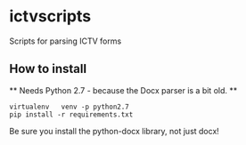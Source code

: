 # ictvscripts
Scripts for parsing ICTV forms

## How to install 
** Needs Python 2.7 - because the Docx parser is a bit old. **  

```
virtualenv   venv -p python2.7 
pip install -r requirements.txt
```

Be sure you install the python-docx library, not just docx!
